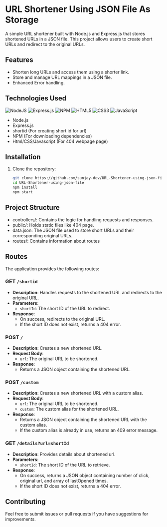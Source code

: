# URL Shortener Using JSON File As Storage

A simple URL shortener built with Node.js and Express.js that stores shortened URLs in a JSON file. This project allows users to create short URLs and redirect to the original URLs.

## Features

- Shorten long URLs and access them using a shorter link.
- Store and manage URL mappings in a JSON file.
- Enhanced Error handling.

## Technologies Used
![NodeJS](https://img.shields.io/badge/node.js-6DA55F?style=for-the-badge&logo=node.js&logoColor=white) ![Express.js](https://img.shields.io/badge/express.js-%23404d59.svg?style=for-the-badge&logo=express&logoColor=%2361DAFB) ![NPM](https://img.shields.io/badge/NPM-%23CB3837.svg?style=for-the-badge&logo=npm&logoColor=white) ![HTML5](https://img.shields.io/badge/html5-%23E34F26.svg?style=for-the-badge&logo=html5&logoColor=white) ![CSS3](https://img.shields.io/badge/css3-%231572B6.svg?style=for-the-badge&logo=css3&logoColor=white) ![JavaScript](https://img.shields.io/badge/javascript-%23323330.svg?style=for-the-badge&logo=javascript&logoColor=%23F7DF1E)
- Node.js
- Express.js
- shortid (For creating short id for url)
- NPM (For downloading dependencies)
- Html/CSS/Javascript (For 404 webpage page)

## Installation

1. Clone the repository:

   ```bash
   git clone https://github.com/sunjay-dev/URL-Shortener-using-json-file/
   cd URL-Shortener-using-json-file
   npm install
   npm start

## Project Structure
- controllers/: Contains the logic for handling requests and responses.
- public/: Holds static files like 404 page.
- data.json: The JSON file used to store short URLs and their corresponding original URLs.
- routes/: Contains information about routes

## Routes

The application provides the following routes:

### GET `/shortid`
- **Description**: Handles requests to the shortened URL and redirects to the original URL.
- **Parameters**:
  - `shortId`: The short ID of the URL to redirect.
- **Response**:
  - On success, redirects to the original URL.
  - If the short ID does not exist, returns a 404 error.
  
### POST `/`
- **Description**: Creates a new shortened URL.
- **Request Body**:
  - `url`: The original URL to be shortened.
- **Response**:
  - Returns a JSON object containing the shortened URL.

### POST `/custom`
- **Description**: Creates a new shortened URL with a custom alias.
- **Request Body**:
  - `url`: The original URL to be shortened.
  - `custom`: The custom alias for the shortened URL.
- **Response**:
  - Returns a JSON object containing the shortened URL with the custom alias.
  - If the custom alias is already in use, returns an 409 error message.

### GET `/details?url=shortId`
- **Description**: Provides details about shortened url.
- **Parameters**:
  - `shortId`: The short ID of the URL to retrieve.
- **Response**:
  - On success, returns a JSON object containing number of click, original url, and array of lastOpened times.
  - If the short ID does not exist, returns a 404 error.




## Contributing
Feel free to submit issues or pull requests if you have suggestions for improvements.
